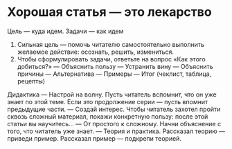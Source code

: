 # Хорошая статья — это лекарство

Цель — куда идем. Задачи — как идем

1. Сильная цель — помочь читателю самостоятельно выполнить желаемое действие: осознать, решить, измениться.
2. Чтобы сформулировать задачи, ответьте на вопрос «Как этого добиться?»
   — Объяснить пользу
   — Устранить вину
   — Объяснить причины
   — Альтернатива
   — Примеры
   — Итог (чеклист, таблица, рецепты)

Дидактика
— Настрой на волну. Пусть читатель вспомнит, что он уже знает по этой теме. Если это продолжение серии — пусть впомнит предыдущие части.
— Создай интерес. Чтобы читатель захотел пройти сквозь сложный материал, покажи конкретную пользу: после этой статьи вы научитесь...
— От простого к сложному. Начни объяснение с того, что читатель уже знает.
— Теория и практика. Рассказал теорию — приведи пример. Рассказал пример — подкрепи теорией.

